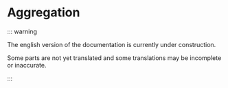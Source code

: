# Aggregation

::: warning

The english version of the documentation is currently under construction.

Some parts are not yet translated and some translations may be incomplete or inaccurate.

:::